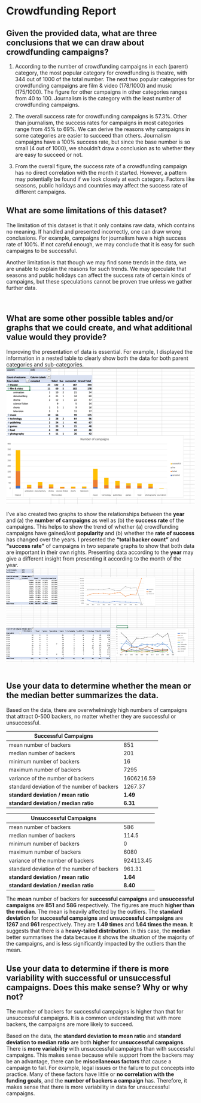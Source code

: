 # Crowdfunding Report

## Given the provided data, what are three conclusions that we can draw about crowdfunding campaigns?

1. According to the number of crowdfunding campaigns in each (parent) category, the most popular category for crowdfunding is theatre, with 344 out of 1000 of the total number. The next two popular categories for crowdfunding campaigns are film & video (178/1000) and music (175/1000). The figure for other campaigns in other categories ranges from 40 to 100. Journalism is the category with the least number of crowdfunding campaigns. 

2. The overall success rate for crowdfunding campaigns is 57.3%. Other than journalism, the success rates for campaigns in most categories range from 45% to 69%. We can derive the reasons why campaigns in some categories are easier to succeed than others.
Journalism campaigns have a 100% success rate, but since the base number is so small (4 out of 1000), we shouldn’t draw a conclusion as to whether they are easy to succeed or not.

3. From the overall figure, the success rate of a crowdfunding campaign has no direct correlation with the month it started. However, a pattern may potentially be found if we look closely at each category. Factors like seasons, public holidays and countries may affect the success rate of different campaigns.

## What are some limitations of this dataset?

The limitation of this dataset is that it only contains raw data, which contains no meaning. If handled and presented incorrectly, one can draw wrong conclusions. For example, campaigns for journalism have a high success rate of 100%. If not careful enough, we may conclude that it is easy for such campaigns to be successful.

Another limitation is that though we may find some trends in the data, we are unable to explain the reasons for such trends. We may speculate that seasons and public holidays can affect the success rate of certain kinds of campaigns, but these speculations cannot be proven true unless we gather further data.

 
## What are some other possible tables and/or graphs that we could create, and what additional value would they provide?

Improving the presentation of data is essential. For example, I displayed the information in a nested table to clearly show both the data for both parent categories and sub-categories.
![improvement1](images/improvement1.png)
 

I’ve also created two graphs to show the relationships between the **year** and (a) the **number of campaigns** as well as (b) the **success rate** of the campaigns. This helps to show the trend of whether (a) crowdfunding campaigns have gained/lost **popularity** and (b) whether the **rate of success** has changed over the years. I presented the **“total backer count”** and **“success rate”** of campaigns in two separate graphs to show that both data are important in their own rights. Presenting data according to the **year** may give a different insight from presenting it according to the month of the year.
![improvement2](images/improvement2.png)
 
## Use your data to determine whether the mean or the median better summarizes the data.

Based on the data, there are overwhelmingly high numbers of campaigns that attract 0-500 backers, no matter whether they are successful or unsuccessful.

|Successful Campaigns||
| --- | --- |
| mean number of backers	| 851 |
| median number of backers | 201 |
| minimum number of backers	| 16 |
| maximum number of backers	| 7295 |
| variance of the number of backers	| 1606216.59 |
| standard deviation of the number of backers | 1267.37 |
| **standard deviation / mean ratio** | **1.49** |
| **standard deviation / median ratio** | **6.31** |

|Unsuccessful Campaigns| |
| --- | --- |
| mean number of backers | 586 |
| median number of backers | 114.5 |
| minimum number of backers | 0 |
| maximum number of backers | 6080 |
| variance of the number of backers | 924113.45 |
| standard deviation of the number of backers | 961.31 |
| **standard deviation / mean ratio** | **1.64** |
| **standard deviation / median ratio** | **8.40** |

The **mean** number of backers for **successful campaigns** and **unsuccessful campaigns** are **851** and **586** respectively. The figures are much **higher than the median**. The mean is heavily affected by the outliers.
The **standard deviation** for **successful campaigns** and **unsuccessful campaigns** are **1267** and **961** respectively. They are **1.49 times** and **1.64 times the mean**. It suggests that there is a **heavy-tailed distribution**.
In this case, the **median** better summarises the data because it shows the situation of the majority of the campaigns, and is less significantly impacted by the outliers than the mean.

## Use your data to determine if there is more variability with successful or unsuccessful campaigns. Does this make sense? Why or why not?

The number of backers for successful campaigns is higher than that for unsuccessful campaigns. It is a common understanding that with more backers, the campaigns are more likely to succeed.

Based on the data, the **standard deviation to mean ratio** and **standard deviation to median ratio** are both **higher** for **unsuccessful campaigns**. There is **more variability** with unsuccessful campaigns than with successful campaigns.
This makes sense because while support from the backers may be an advantage, there can be **miscellaneous factors** that cause a campaign to fail. For example, legal issues or the failure to put concepts into practice. Many of these factors have little or **no correlation with the funding goals**, and the **number of backers a campaign** has. Therefore, it makes sense that there is more variability in data for unsuccessful campaigns.
